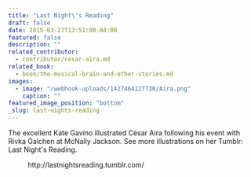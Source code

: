 ```yaml
---
title: "Last Night\'s Reading"
draft: false
date: 2015-03-27T13:51:00-04:00
featured: false
description: ""
related_contributor:
  - contributor/cesar-aira.md
related_book:
  - book/the-musical-brain-and-other-stories.md
images:
  - image: "/webhook-uploads/1427464127730/Aira.png"
    caption: ""
featured_image_position: "bottom"
_slug: last-nights-reading
---
```


The excellent Kate Gavino illustrated César Aira following his event with Rivka Galchen at McNally Jackson. See more illustrations on her Tumblr: Last Night's Reading.

<figure data-type="embed">http://lastnightsreading.tumblr.com/</figure>

